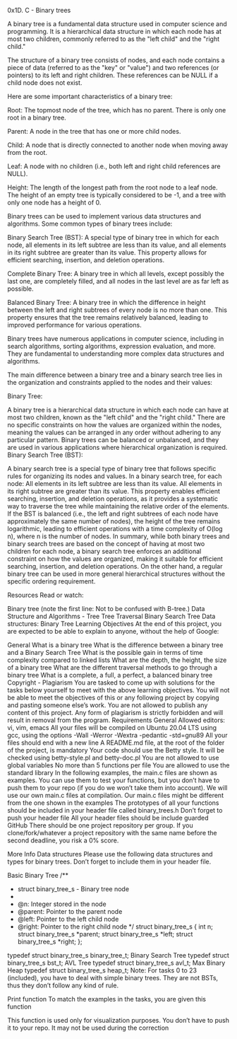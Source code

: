 0x1D. C - Binary trees

A binary tree is a fundamental data structure used in computer science and programming. It is a hierarchical data structure in which each node has at most two children, commonly referred to as the "left child" and the "right child."

The structure of a binary tree consists of nodes, and each node contains a piece of data (referred to as the "key" or "value") and two references (or pointers) to its left and right children. These references can be NULL if a child node does not exist.

Here are some important characteristics of a binary tree:

Root: The topmost node of the tree, which has no parent. There is only one root in a binary tree.

Parent: A node in the tree that has one or more child nodes.

Child: A node that is directly connected to another node when moving away from the root.

Leaf: A node with no children (i.e., both left and right child references are NULL).

Height: The length of the longest path from the root node to a leaf node. The height of an empty tree is typically considered to be -1, and a tree with only one node has a height of 0.

Binary trees can be used to implement various data structures and algorithms. Some common types of binary trees include:

Binary Search Tree (BST): A special type of binary tree in which for each node, all elements in its left subtree are less than its value, and all elements in its right subtree are greater than its value. This property allows for efficient searching, insertion, and deletion operations.

Complete Binary Tree: A binary tree in which all levels, except possibly the last one, are completely filled, and all nodes in the last level are as far left as possible.

Balanced Binary Tree: A binary tree in which the difference in height between the left and right subtrees of every node is no more than one. This property ensures that the tree remains relatively balanced, leading to improved performance for various operations.

Binary trees have numerous applications in computer science, including in search algorithms, sorting algorithms, expression evaluation, and more. They are fundamental to understanding more complex data structures and algorithms.

The main difference between a binary tree and a binary search tree lies in the organization and constraints applied to the nodes and their values:

Binary Tree:

A binary tree is a hierarchical data structure in which each node can have at most two children, known as the "left child" and the "right child."
There are no specific constraints on how the values are organized within the nodes, meaning the values can be arranged in any order without adhering to any particular pattern.
Binary trees can be balanced or unbalanced, and they are used in various applications where hierarchical organization is required.
Binary Search Tree (BST):

A binary search tree is a special type of binary tree that follows specific rules for organizing its nodes and values.
In a binary search tree, for each node:
All elements in its left subtree are less than its value.
All elements in its right subtree are greater than its value.
This property enables efficient searching, insertion, and deletion operations, as it provides a systematic way to traverse the tree while maintaining the relative order of the elements.
If the BST is balanced (i.e., the left and right subtrees of each node have approximately the same number of nodes), the height of the tree remains logarithmic, leading to efficient operations with a time complexity of O(log n), where n is the number of nodes.
In summary, while both binary trees and binary search trees are based on the concept of having at most two children for each node, a binary search tree enforces an additional constraint on how the values are organized, making it suitable for efficient searching, insertion, and deletion operations. On the other hand, a regular binary tree can be used in more general hierarchical structures without the specific ordering requirement.

Resources
Read or watch:

Binary tree (note the first line: Not to be confused with B-tree.)
Data Structure and Algorithms - Tree
Tree Traversal
Binary Search Tree
Data structures: Binary Tree
Learning Objectives
At the end of this project, you are expected to be able to explain to anyone, without the help of Google:

General
What is a binary tree
What is the difference between a binary tree and a Binary Search Tree
What is the possible gain in terms of time complexity compared to linked lists
What are the depth, the height, the size of a binary tree
What are the different traversal methods to go through a binary tree
What is a complete, a full, a perfect, a balanced binary tree
Copyright - Plagiarism
You are tasked to come up with solutions for the tasks below yourself to meet with the above learning objectives.
You will not be able to meet the objectives of this or any following project by copying and pasting someone else’s work.
You are not allowed to publish any content of this project.
Any form of plagiarism is strictly forbidden and will result in removal from the program.
Requirements
General
Allowed editors: vi, vim, emacs
All your files will be compiled on Ubuntu 20.04 LTS using gcc, using the options -Wall -Werror -Wextra -pedantic -std=gnu89
All your files should end with a new line
A README.md file, at the root of the folder of the project, is mandatory
Your code should use the Betty style. It will be checked using betty-style.pl and betty-doc.pl
You are not allowed to use global variables
No more than 5 functions per file
You are allowed to use the standard library
In the following examples, the main.c files are shown as examples. You can use them to test your functions, but you don’t have to push them to your repo (if you do we won’t take them into account). We will use our own main.c files at compilation. Our main.c files might be different from the one shown in the examples
The prototypes of all your functions should be included in your header file called binary_trees.h
Don’t forget to push your header file
All your header files should be include guarded
GitHub
There should be one project repository per group. If you clone/fork/whatever a project repository with the same name before the second deadline, you risk a 0% score.

More Info
Data structures
Please use the following data structures and types for binary trees. Don’t forget to include them in your header file.

Basic Binary Tree
/**
 * struct binary_tree_s - Binary tree node
 *
 * @n: Integer stored in the node
 * @parent: Pointer to the parent node
 * @left: Pointer to the left child node
 * @right: Pointer to the right child node
 */
struct binary_tree_s
{
    int n;
    struct binary_tree_s *parent;
    struct binary_tree_s *left;
    struct binary_tree_s *right;
};

typedef struct binary_tree_s binary_tree_t;
Binary Search Tree
typedef struct binary_tree_s bst_t;
AVL Tree
typedef struct binary_tree_s avl_t;
Max Binary Heap
typedef struct binary_tree_s heap_t;
Note: For tasks 0 to 23 (included), you have to deal with simple binary trees. They are not BSTs, thus they don’t follow any kind of rule.

Print function
To match the examples in the tasks, you are given this function

This function is used only for visualization purposes. You don’t have to push it to your repo. It may not be used during the correction
